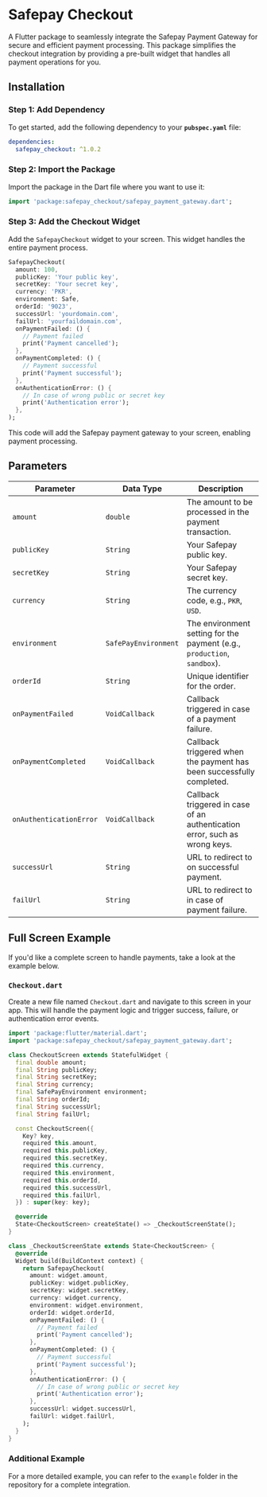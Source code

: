 
# Safepay Checkout

A Flutter package to seamlessly integrate the Safepay Payment Gateway for secure and efficient payment processing. This package simplifies the checkout integration by providing a pre-built widget that handles all payment operations for you.

## Installation

### Step 1: Add Dependency
To get started, add the following dependency to your **`pubspec.yaml`** file:

```yaml
dependencies:
  safepay_checkout: ^1.0.2
```

### Step 2: Import the Package
Import the package in the Dart file where you want to use it:

```dart
import 'package:safepay_checkout/safepay_payment_gateway.dart';
```

### Step 3: Add the Checkout Widget
Add the `SafepayCheckout` widget to your screen. This widget handles the entire payment process.

```dart
SafepayCheckout(
  amount: 100,
  publicKey: 'Your public key',
  secretKey: 'Your secret key',
  currency: 'PKR',
  environment: Safe,
  orderId: '9023',
  successUrl: 'yourdomain.com',
  failUrl: 'yourfaildomain.com',
  onPaymentFailed: () {
    // Payment failed
    print('Payment cancelled');
  },
  onPaymentCompleted: () {
    // Payment successful
    print('Payment successful');
  },
  onAuthenticationError: () {
    // In case of wrong public or secret key
    print('Authentication error');
  },
);
```

This code will add the Safepay payment gateway to your screen, enabling payment processing.

## Parameters

| Parameter             | Data Type                 | Description                                                                 |
|-----------------------|---------------------------|-----------------------------------------------------------------------------|
| `amount`              | `double`                  | The amount to be processed in the payment transaction.                       |
| `publicKey`           | `String`                  | Your Safepay public key.                                                     |
| `secretKey`           | `String`                  | Your Safepay secret key.                                                     |
| `currency`            | `String`                  | The currency code, e.g., `PKR`, `USD`.                                      |
| `environment`         | `SafePayEnvironment`      | The environment setting for the payment (e.g., `production`, `sandbox`).              |
| `orderId`             | `String`                  | Unique identifier for the order.                                             |
| `onPaymentFailed`     | `VoidCallback`            | Callback triggered in case of a payment failure.                             |
| `onPaymentCompleted`  | `VoidCallback`            | Callback triggered when the payment has been successfully completed.         |
| `onAuthenticationError`| `VoidCallback`           | Callback triggered in case of an authentication error, such as wrong keys. |
| `successUrl`          | `String`                  | URL to redirect to on successful payment.                                    |
| `failUrl`             | `String`                  | URL to redirect to in case of payment failure.                               |

## Full Screen Example

If you'd like a complete screen to handle payments, take a look at the example below.

### `Checkout.dart`

Create a new file named `Checkout.dart` and navigate to this screen in your app. This will handle the payment logic and trigger success, failure, or authentication error events.

```dart
import 'package:flutter/material.dart';
import 'package:safepay_checkout/safepay_payment_gateway.dart';

class CheckoutScreen extends StatefulWidget {
  final double amount;
  final String publicKey;
  final String secretKey;
  final String currency;
  final SafePayEnvironment environment;
  final String orderId;
  final String successUrl;
  final String failUrl;

  const CheckoutScreen({
    Key? key,
    required this.amount,
    required this.publicKey,
    required this.secretKey,
    required this.currency,
    required this.environment,
    required this.orderId,
    required this.successUrl,
    required this.failUrl,
  }) : super(key: key);

  @override
  State<CheckoutScreen> createState() => _CheckoutScreenState();
}

class _CheckoutScreenState extends State<CheckoutScreen> {
  @override
  Widget build(BuildContext context) {
    return SafepayCheckout(
      amount: widget.amount,
      publicKey: widget.publicKey,
      secretKey: widget.secretKey,
      currency: widget.currency,
      environment: widget.environment,
      orderId: widget.orderId,
      onPaymentFailed: () {
        // Payment failed
        print('Payment cancelled');
      },
      onPaymentCompleted: () {
        // Payment successful
        print('Payment successful');
      },
      onAuthenticationError: () {
        // In case of wrong public or secret key
        print('Authentication error');
      },
      successUrl: widget.successUrl,
      failUrl: widget.failUrl,
    );
  }
}
```

### Additional Example

For a more detailed example, you can refer to the `example` folder in the repository for a complete integration.

